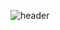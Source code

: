 ![header](https://capsule-render.vercel.app/api?type=waving&color=2C74B3&height=300&section=header&text=Good%20to%20see%20you%20%F0%9F%A4%97)
